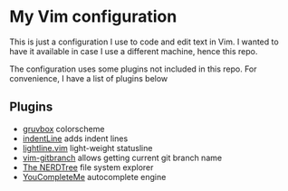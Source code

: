 # My Vim configuration

This is just a configuration I use to code and edit text in Vim. I wanted to have it available in case I use a different machine, hence this repo.

The configuration uses some plugins not included in this repo. For convenience, I have a list of plugins below

## Plugins

* [gruvbox](https://github.com/morhetz/gruvbox) colorscheme
* [indentLine](https://github.com/Yggdroot/indentLine) adds indent lines
* [lightline.vim](https://github.com/itchyny/lightline.vim) light-weight statusline
* [vim-gitbranch](https://github.com/itchyny/vim-gitbranch) allows getting current git branch name
* [The NERDTree](https://github.com/preservim/nerdtree) file system explorer
* [YouCompleteMe](https://github.com/ycm-core/YouCompleteMe) autocomplete engine
